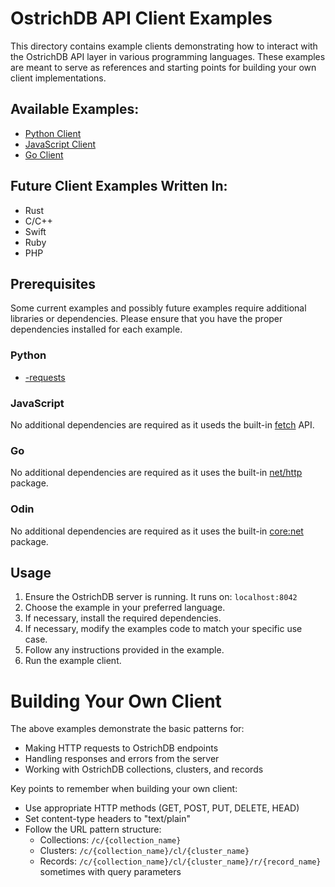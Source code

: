 # OstrichDB API Client Examples

This directory contains example clients demonstrating how to interact with the OstrichDB API layer in various programming languages. These examples are meant to serve as references and starting points for building your own client implementations.

## Available Examples:

- [Python Client](./examples/python-client.py)
- [JavaScript Client](./examples/js-client.js)
- [Go Client](./examples/go-client.go)

## Future Client Examples Written In:

- Rust
- C/C++
- Swift
- Ruby
- PHP

## Prerequisites
Some current examples and possibly future examples require additional libraries or dependencies.
Please ensure that you have the proper dependencies installed for each example.


### Python
- [-requests](https://pypi.org/project/requests/)

### JavaScript
No additional dependencies are required as it useds the built-in [fetch](https://developer.mozilla.org/en-US/docs/Web/API/Fetch_API/Using_Fetch) API.

### Go
No additional dependencies are required as it uses the built-in [net/http](https://pkg.go.dev/net/http) package.

### Odin
No additional dependencies are required as it uses the built-in [core:net](https://pkg.odin-lang.org/core/net/) package.

## Usage
1. Ensure the OstrichDB server is running. It runs on: `localhost:8042`
2. Choose the example in your preferred language.
3. If necessary, install the required dependencies.
4. If necessary, modify the examples code to match your specific use case.
5. Follow any instructions provided in the example.
6. Run the example client.


# Building Your Own Client
The above examples demonstrate the basic patterns for:
- Making HTTP requests to OstrichDB endpoints
- Handling responses and errors from the server
- Working with OstrichDB collections, clusters, and records

Key points to remember when building your own client:
- Use appropriate HTTP methods (GET, POST, PUT, DELETE, HEAD)
- Set content-type headers to "text/plain"
- Follow the URL pattern structure:
    - Collections: `/c/{collection_name}`
    - Clusters: `/c/{collection_name}/cl/{cluster_name}`
    - Records: `/c/{collection_name}/cl/{cluster_name}/r/{record_name}` sometimes with query parameters
